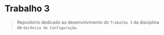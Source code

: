# Trabalho 3
> Repositório dedicado ao desenvolvimento do `Trabalho 3` da disciplina de `Gerência de Configuração`.
